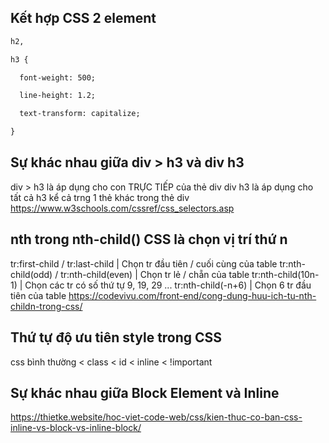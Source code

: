## Kết hợp CSS 2 element
```html
h2,

h3 {

  font-weight: 500;

  line-height: 1.2;

  text-transform: capitalize;

}
```

## Sự khác nhau giữa div > h3 và div h3
div > h3 là áp dụng cho con TRỰC TIẾP của thẻ div
div h3 là áp dụng cho tất cả h3 kể cả trng 1 thẻ khác trong thẻ div
https://www.w3schools.com/cssref/css_selectors.asp

## nth trong nth-child() CSS là chọn vị trí thứ n
tr:first-child / tr:last-child | Chọn tr đầu tiên / cuối cùng của table 
tr:nth-child(odd) / tr:nth-child(even) | Chọn tr lẻ / chẵn của table 
tr:nth-child(10n-1) | Chọn các tr có số thứ tự 9, 19, 29 ... 
tr:nth-child(-n+6) | Chọn 6 tr đầu tiên của table
https://codevivu.com/front-end/cong-dung-huu-ich-tu-nth-childn-trong-css/

## Thứ tự độ ưu tiên style trong CSS
css bình thường < class < id < inline < !important
## Sự khác nhau giữa Block Element và Inline
https://thietke.website/hoc-viet-code-web/css/kien-thuc-co-ban-css-inline-vs-block-vs-inline-block/


